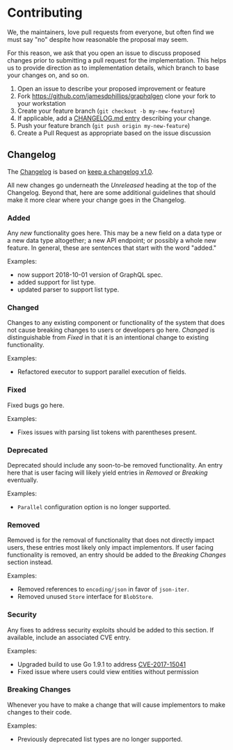 # Contributing

We, the maintainers, love pull requests from everyone, but often find
we must say "no" despite how reasonable the proposal may seem.

For this reason, we ask that you open an issue to discuss proposed
changes prior to submitting a pull request for the implementation.
This helps us to provide direction as to implementation details, which
branch to base your changes on, and so on.

1. Open an issue to describe your proposed improvement or feature
1. Fork https://github.com/jamesdphillips/graphqlgen clone your fork to your workstation
1. Create your feature branch (`git checkout -b my-new-feature`)
1. If applicable, add a [CHANGELOG.md entry](#changelog) describing your change.
1. Push your feature branch (`git push origin my-new-feature`)
1. Create a Pull Request as appropriate based on the issue discussion

## Changelog

The [Changelog](CHANGELOG.md) is based on [keep a changelog v1.0](https://keepachangelog.com/en/1.0.0/).

All new changes go underneath the _Unreleased_ heading at the top of the Changelog.
Beyond that, here are some additional guidelines that should make it more clear where your
change goes in the Changelog.

### Added

Any _new_ functionality goes here. This may be a new field on a data type or a new data
type altogether; a new API endpoint; or possibly a whole new feature. In general, these
are sentences that start with the word "added."

Examples:

- now support 2018-10-01 version of GraphQL spec.
- added support for list type.
- updated parser to support list type.

### Changed

Changes to any existing component or functionality of the system that does not cause
breaking changes to users or developers go here. _Changed_ is distinguishable from
_Fixed_ in that it is an intentional change to existing functionality.

Examples:

- Refactored executor to support parallel execution of fields.

### Fixed

Fixed bugs go here.

Examples:

- Fixes issues with parsing list tokens with parentheses present.

### Deprecated

Deprecated should include any soon-to-be removed functionality. An entry here that
is user facing will likely yield entries in _Removed_ or _Breaking_ eventually.

Examples:

- `Parallel` configuration option is no longer supported.

### Removed

Removed is for the removal of functionality that does not directly impact users,
these entries most likely only impact implementors.  If user facing
functionality is removed, an entry should be added to the _Breaking Changes_
section instead.

Examples:

- Removed references to `encoding/json` in favor of `json-iter`.
- Removed unused `Store` interface for `BlobStore`.

### Security

Any fixes to address security exploits should be added to this section. If
available, include an associated CVE entry.

Examples:

- Upgraded build to use Go 1.9.1 to address [CVE-2017-15041](https://www.cvedetails.com/cve/CVE-2017-15041/)
- Fixed issue where users could view entities without permission

### Breaking Changes

Whenever you have to make a change that will cause implementors to make changes 
to their code.

Examples:

- Previously deprecated list types are no longer supported.
